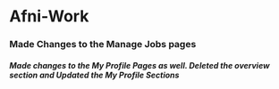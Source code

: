 # Afni-Work
<h3>Made Changes to the Manage Jobs pages</h3>
<h5>Made changes to the My Profile Pages as well. Deleted the overview section and Updated the My Profile Sections</h5>


